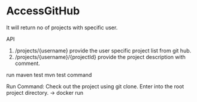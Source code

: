 # AccessGitHub
It will return no of projects with specific user.


API
1. /projects/{username} provide the user specific project list from git hub.
2. /projects/{username}/{projectId} provide the project description with comment.

run maven test
mvn test command

Run Command:
Check out the project using git clone.
Enter into the root project directory.
 -> docker run
